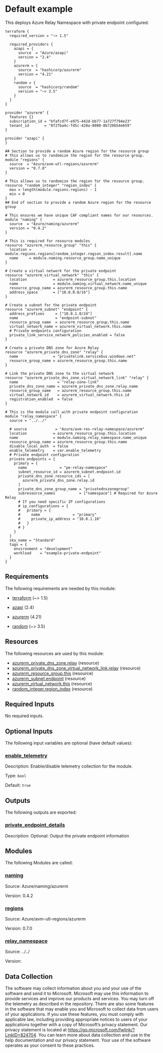 <!-- BEGIN_TF_DOCS -->
<!-- Code generated by terraform-docs. DO NOT EDIT. -->
# Default example

This deploys Azure Relay Namespace with private endpoint configured.

```hcl
terraform {
  required_version = "~> 1.5"

  required_providers {
    azapi = {
      source  = "Azure/azapi"
      version = "2.4"
    }
    azurerm = {
      source  = "hashicorp/azurerm"
      version = "4.21"
    }
    random = {
      source  = "hashicorp/random"
      version = "~> 3.5"
    }
  }
}

provider "azurerm" {
  features {}
  subscription_id = "bfafcd7f-e975-442d-bb77-1a727f794e23"
  tenant_id       = "8f27ba4c-fd5c-428a-8080-8b720b54e659"
}

provider "azapi" {
}

## Section to provide a random Azure region for the resource group
# This allows us to randomize the region for the resource group.
module "regions" {
  source  = "Azure/avm-utl-regions/azurerm"
  version = "0.7.0"
}

# This allows us to randomize the region for the resource group.
resource "random_integer" "region_index" {
  max = length(module.regions.regions) - 1
  min = 0
}
## End of section to provide a random Azure region for the resource group

# This ensures we have unique CAF compliant names for our resources.
module "naming" {
  source  = "Azure/naming/azurerm"
  version = "0.4.2"
}

# This is required for resource modules
resource "azurerm_resource_group" "this" {
  location = module.regions.regions[random_integer.region_index.result].name
  name     = module.naming.resource_group.name_unique
}

# Create a virtual network for the private endpoint
resource "azurerm_virtual_network" "this" {
  location            = azurerm_resource_group.this.location
  name                = module.naming.virtual_network.name_unique
  resource_group_name = azurerm_resource_group.this.name
  address_space       = ["10.0.0.0/16"]
}

# Create a subnet for the private endpoint
resource "azurerm_subnet" "endpoint" {
  address_prefixes     = ["10.0.1.0/24"]
  name                 = "endpoint-subnet"
  resource_group_name  = azurerm_resource_group.this.name
  virtual_network_name = azurerm_virtual_network.this.name
  # Private endpoints configuration
  private_link_service_network_policies_enabled = false
}

# Create a private DNS zone for Azure Relay
resource "azurerm_private_dns_zone" "relay" {
  name                = "privatelink.servicebus.windows.net"
  resource_group_name = azurerm_resource_group.this.name
}

# Link the private DNS zone to the virtual network
resource "azurerm_private_dns_zone_virtual_network_link" "relay" {
  name                  = "relay-zone-link"
  private_dns_zone_name = azurerm_private_dns_zone.relay.name
  resource_group_name   = azurerm_resource_group.this.name
  virtual_network_id    = azurerm_virtual_network.this.id
  registration_enabled  = false
}

# This is the module call with private endpoint configuration
module "relay_namespace" {
  source = "../../"

  # source             = "Azure/avm-res-relay-namespace/azurerm"
  location            = azurerm_resource_group.this.location
  name                = module.naming.relay_namespace.name_unique
  resource_group_name = azurerm_resource_group.this.name
  disable_local_auth  = false
  enable_telemetry    = var.enable_telemetry
  # Private endpoint configuration
  private_endpoints = {
    primary = {
      name               = "pe-relay-namespace"
      subnet_resource_id = azurerm_subnet.endpoint.id
      private_dns_zone_resource_ids = [
        azurerm_private_dns_zone.relay.id
      ]
      private_dns_zone_group_name = "privatednszonegroup"
      subresource_names           = ["namespace"] # Required for Azure Relay
      # If you need specific IP configurations
      # ip_configurations = {
      #   primary = {
      #     name               = "primary"
      #     private_ip_address = "10.0.1.10"
      #   }
      # }
    }
  }
  sku_name = "Standard"
  tags = {
    environment = "development"
    workload    = "example-private-endpoint"
  }
}

```

<!-- markdownlint-disable MD033 -->
## Requirements

The following requirements are needed by this module:

- <a name="requirement_terraform"></a> [terraform](#requirement\_terraform) (~> 1.5)

- <a name="requirement_azapi"></a> [azapi](#requirement\_azapi) (2.4)

- <a name="requirement_azurerm"></a> [azurerm](#requirement\_azurerm) (4.21)

- <a name="requirement_random"></a> [random](#requirement\_random) (~> 3.5)

## Resources

The following resources are used by this module:

- [azurerm_private_dns_zone.relay](https://registry.terraform.io/providers/hashicorp/azurerm/4.21/docs/resources/private_dns_zone) (resource)
- [azurerm_private_dns_zone_virtual_network_link.relay](https://registry.terraform.io/providers/hashicorp/azurerm/4.21/docs/resources/private_dns_zone_virtual_network_link) (resource)
- [azurerm_resource_group.this](https://registry.terraform.io/providers/hashicorp/azurerm/4.21/docs/resources/resource_group) (resource)
- [azurerm_subnet.endpoint](https://registry.terraform.io/providers/hashicorp/azurerm/4.21/docs/resources/subnet) (resource)
- [azurerm_virtual_network.this](https://registry.terraform.io/providers/hashicorp/azurerm/4.21/docs/resources/virtual_network) (resource)
- [random_integer.region_index](https://registry.terraform.io/providers/hashicorp/random/latest/docs/resources/integer) (resource)

<!-- markdownlint-disable MD013 -->
## Required Inputs

No required inputs.

## Optional Inputs

The following input variables are optional (have default values):

### <a name="input_enable_telemetry"></a> [enable\_telemetry](#input\_enable\_telemetry)

Description: Enable/disable telemetry collection for the module.

Type: `bool`

Default: `true`

## Outputs

The following outputs are exported:

### <a name="output_private_endpoint_details"></a> [private\_endpoint\_details](#output\_private\_endpoint\_details)

Description: Optional: Output the private endpoint information

## Modules

The following Modules are called:

### <a name="module_naming"></a> [naming](#module\_naming)

Source: Azure/naming/azurerm

Version: 0.4.2

### <a name="module_regions"></a> [regions](#module\_regions)

Source: Azure/avm-utl-regions/azurerm

Version: 0.7.0

### <a name="module_relay_namespace"></a> [relay\_namespace](#module\_relay\_namespace)

Source: ../../

Version:

<!-- markdownlint-disable-next-line MD041 -->
## Data Collection

The software may collect information about you and your use of the software and send it to Microsoft. Microsoft may use this information to provide services and improve our products and services. You may turn off the telemetry as described in the repository. There are also some features in the software that may enable you and Microsoft to collect data from users of your applications. If you use these features, you must comply with applicable law, including providing appropriate notices to users of your applications together with a copy of Microsoft’s privacy statement. Our privacy statement is located at <https://go.microsoft.com/fwlink/?LinkID=824704>. You can learn more about data collection and use in the help documentation and our privacy statement. Your use of the software operates as your consent to these practices.
<!-- END_TF_DOCS -->